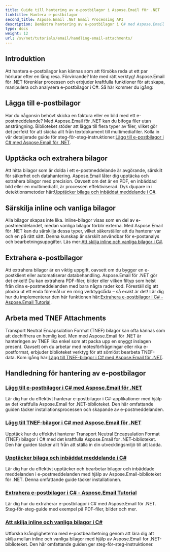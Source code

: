 ```yaml
---
title: Guide till hantering av e-postbilagor i Aspose.Email för .NET
linktitle: Hantera e-postbilagor
second_title: Aspose.Email .NET Email Processing API
description: Bemästra hantering av e-postbilagor i C# med Aspose.Email för .NET. Utforska att lägga till, upptäcka, extrahera och särskilja bilagor med steg-för-steg-guider.
type: docs
weight: 12
url: /sv/net/tutorials/email/handling-email-attachments/
---
```

## Introduktion

Att hantera e-postbilagor kan kännas som att försöka reda ut ett par hörlurar efter en lång resa. Förvirrande? Inte med rätt verktyg! Aspose.Email för .NET förenklar processen och erbjuder kraftfulla funktioner för att skapa, manipulera och analysera e-postbilagor i C#. Så här kommer du igång:  

## Lägga till e-postbilagor  

 Har du någonsin behövt skicka en faktura eller en bild med ett e-postmeddelande? Med Aspose.Email för .NET kan du bifoga filer utan ansträngning. Biblioteket stöder att lägga till flera typer av filer, vilket gör det perfekt för att skicka allt från textdokument till multimediafiler. Kolla in vår detaljerade guide för steg-för-steg-instruktioner:[Lägg till e-postbilagor i C# med Aspose.Email för .NET](./add-email-attachments-in-csharp/).  

## Upptäcka och extrahera bilagor  

Att hitta bilagor som är dolda i ett e-postmeddelande är avgörande, särskilt för säkerhet och datahantering. Aspose.Email låter dig upptäcka och extrahera bilagor med precision. Oavsett om det är en PDF, en inbäddad bild eller en multimediafil, är processen effektiviserad. Dyk djupare in i detektionsmetoder här:[Upptäcker bilaga och inbäddat meddelande i C#](./detecting-attachment-and-embedded-message-in-csharp/).  

## Särskilja inline och vanliga bilagor  

 Alla bilagor skapas inte lika. Inline-bilagor visas som en del av e-postmeddelandet, medan vanliga bilagor förblir externa. Med Aspose.Email för .NET kan du särskilja dessa typer, vilket säkerställer att du hanterar var och en på rätt sätt. Denna kunskap är särskilt användbar för e-postanalys och bearbetningsuppgifter. Läs mer:[Att skilja inline och vanliga bilagor i C#](./distinguishing-inline-and-regular-attachments-in-csharp/).  

## Extrahera e-postbilagor  

Att extrahera bilagor är en viktig uppgift, oavsett om du bygger en e-postklient eller automatiserar databehandling. Aspose.Email för .NET gör det enkelt! Du kan extrahera PDF-filer, bilder eller vilken filtyp som helst från dina e-postmeddelanden med bara några rader kod. Föreställ dig att plocka ut ett enda föremål ur en rörig verktygslåda – så exakt är det! Lär dig hur du implementerar den här funktionen här:[Extrahera e-postbilagor i C# - Aspose.Email Tutorial](./extract-email-attachments-in-csharp/).  

## Arbeta med TNEF Attachments  

 Transport Neutral Encapsulation Format (TNEF) bilagor kan ofta kännas som att dechiffrera en hemlig kod. Men med Aspose.Email för .NET är hanteringen av TNEF lika enkel som att packa upp en snyggt inslagen present. Oavsett om du arbetar med mötesförfrågningar eller rika e-postformat, erbjuder biblioteket verktyg för att sömlöst bearbeta TNEF-data. Kom igång här:[Lägg till TNEF-bilagor i C# med Aspose.Email för .NET](./add-tnef-attachments-in-csharp/).  

## Handledning för hantering av e-postbilagor
### [Lägg till e-postbilagor i C# med Aspose.Email för .NET](./add-email-attachments-in-csharp/)
Lär dig hur du effektivt hanterar e-postbilagor i C#-applikationer med hjälp av det kraftfulla Aspose.Email for .NET-biblioteket. Den här omfattande guiden täcker installationsprocessen och skapande av e-postmeddelanden.
### [Lägg till TNEF-bilagor i C# med Aspose.Email för .NET](./add-tnef-attachments-in-csharp/)
Upptäck hur du effektivt hanterar Transport Neutral Encapsulation Format (TNEF) bilagor i C# med det kraftfulla Aspose.Email for .NET-biblioteket. Den här guiden täcker allt från att ställa in din utvecklingsmiljö till att ladda.
### [Upptäcker bilaga och inbäddat meddelande i C#](./detecting-attachment-and-embedded-message-in-csharp/)
Lär dig hur du effektivt upptäcker och bearbetar bilagor och inbäddade meddelanden i e-postmeddelanden med hjälp av Aspose.Email-biblioteket för .NET. Denna omfattande guide täcker installationen.
### [Extrahera e-postbilagor i C# - Aspose.Email Tutorial](./extract-email-attachments-in-csharp/)
Lär dig hur du extraherar e-postbilagor i C# med Aspose.Email för .NET. Steg-för-steg-guide med exempel på PDF-filer, bilder och mer.
### [Att skilja inline och vanliga bilagor i C#](./distinguishing-inline-and-regular-attachments-in-csharp/)
Utforska krångligheterna med e-postbearbetning genom att lära dig att skilja mellan inline och vanliga bilagor med hjälp av Aspose.Email for .NET-biblioteket. Den här omfattande guiden ger steg-för-steg-instruktioner.

